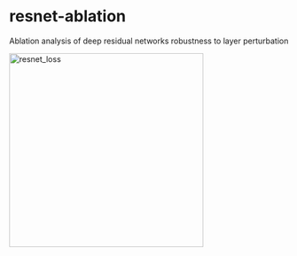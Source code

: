# resnet-ablation
Ablation analysis of deep residual networks robustness to layer perturbation

<img width="350" height="350" alt="resnet_loss" src="https://user-images.githubusercontent.com/18583460/59377186-8f006a00-8d06-11e9-9f91-268dbc22a262.png">

